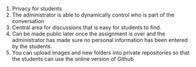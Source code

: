 1. Privacy for students
2. The administrator is able to dynamically control who is part of the conversation
3. Central area for discussions that is easy for students to find.
4. Can be made public later once the assignment is over and the administrator has made sure no personal information has been entered by the students.
5. You can upload images and new folders into private repositories so that the students can use the online version of Github
